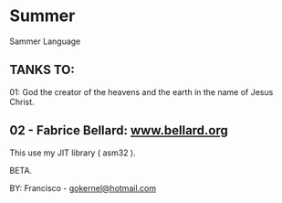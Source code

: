 # Summer
Sammer Language

TANKS TO:
----------------------------------------------
  01: God the creator of the heavens and the earth in the name of Jesus Christ.

  02 - Fabrice Bellard: www.bellard.org
----------------------------------------------

This use my JIT library ( asm32 ).

BETA.

BY: Francisco - gokernel@hotmail.com
